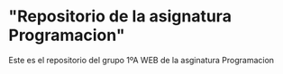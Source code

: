 <h1>"Repositorio de la asignatura Programacion"</h1>
<p>Este es el repositorio del grupo 1ºA WEB de la asginatura Programacion</p>